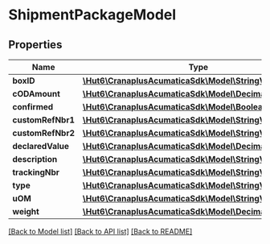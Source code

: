 # ShipmentPackageModel

## Properties
Name | Type | Description | Notes
------------ | ------------- | ------------- | -------------
**boxID** | [**\Hut6\CranaplusAcumaticaSdk\Model\StringValueModel**](StringValueModel.md) |  | [optional] 
**cODAmount** | [**\Hut6\CranaplusAcumaticaSdk\Model\DecimalValueModel**](DecimalValueModel.md) |  | [optional] 
**confirmed** | [**\Hut6\CranaplusAcumaticaSdk\Model\BooleanValueModel**](BooleanValueModel.md) |  | [optional] 
**customRefNbr1** | [**\Hut6\CranaplusAcumaticaSdk\Model\StringValueModel**](StringValueModel.md) |  | [optional] 
**customRefNbr2** | [**\Hut6\CranaplusAcumaticaSdk\Model\StringValueModel**](StringValueModel.md) |  | [optional] 
**declaredValue** | [**\Hut6\CranaplusAcumaticaSdk\Model\DecimalValueModel**](DecimalValueModel.md) |  | [optional] 
**description** | [**\Hut6\CranaplusAcumaticaSdk\Model\StringValueModel**](StringValueModel.md) |  | [optional] 
**trackingNbr** | [**\Hut6\CranaplusAcumaticaSdk\Model\StringValueModel**](StringValueModel.md) |  | [optional] 
**type** | [**\Hut6\CranaplusAcumaticaSdk\Model\StringValueModel**](StringValueModel.md) |  | [optional] 
**uOM** | [**\Hut6\CranaplusAcumaticaSdk\Model\StringValueModel**](StringValueModel.md) |  | [optional] 
**weight** | [**\Hut6\CranaplusAcumaticaSdk\Model\DecimalValueModel**](DecimalValueModel.md) |  | [optional] 

[[Back to Model list]](../README.md#documentation-for-models) [[Back to API list]](../README.md#documentation-for-api-endpoints) [[Back to README]](../README.md)


